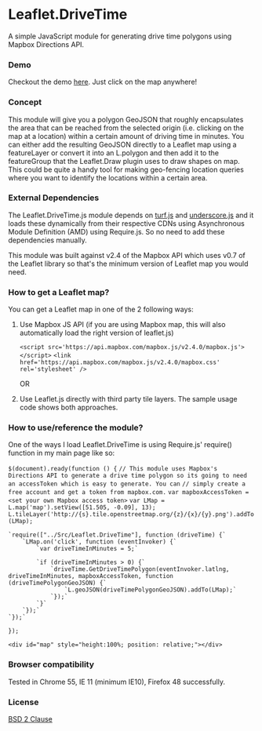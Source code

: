 # Leaflet.DriveTime
A simple JavaScript module for generating drive time polygons using Mapbox Directions API. 

### Demo
Checkout the demo <a href="http://drivetimedemo.us-west-2.elasticbeanstalk.com/">here</a>. Just click on the map anywhere!

### Concept
This module will give you a polygon GeoJSON that roughly encapsulates the area that can be reached from the selected origin (i.e. clicking on the map at a location) within a certain amount of driving time in minutes. You can either add the resulting GeoJSON directly to a Leaflet map using a featureLayer or convert it into an L.polygon and then add it to the featureGroup that the Leaflet.Draw plugin uses to draw shapes on map. This could be quite a handy tool for making geo-fencing location queries where you want to identify the locations within a certain area. 

### External Dependencies
The Leaflet.DriveTime.js module depends on <a href="https://api.mapbox.com/mapbox.js/plugins/turf/v2.0.2/turf.min.js">turf.js</a> and <a href="http://underscorejs.org/underscore-min.js">underscore.js</a> and it loads these dynamically from their respective CDNs using Asynchronous Module Definition (AMD) using Require.js. So no need to add these dependencies manually.

This module was built against v2.4 of the Mapbox API which uses v0.7 of the Leaflet library so that's the minimum version of Leaflet map you would need.

### How to get a Leaflet map?
You can get a Leaflet map in one of the 2 following ways:

1. Use Mapbox JS API (if you are using Mapbox map, this will also automatically load the right version of leaflet.js)

    `<script src='https://api.mapbox.com/mapbox.js/v2.4.0/mapbox.js'></script>`
    `<link href='https://api.mapbox.com/mapbox.js/v2.4.0/mapbox.css' rel='stylesheet' />`

	OR

2. Use Leaflet.js directly with third party tile layers. The sample usage code shows both approaches.

### How to use/reference the module?
One of the ways I load Leaflet.DriveTime is using Require.js' require() function in my main page like so:

`$(document).ready(function () {`
	`// This module uses Mapbox's Directions API to generate a drive time polygon so its going to need an accessToken which is easy to generate. You can` 
	`// simply create a free account and get a token from mapbox.com.`
	`var mapboxAccessToken = <set your own Mapbox access token>`
	`var LMap = L.map('map').setView([51.505, -0.09], 13);`      
    `L.tileLayer('http://{s}.tile.openstreetmap.org/{z}/{x}/{y}.png').addTo(LMap);`
	
	`require(["../Src/Leaflet.DriveTime"], function (driveTime) {`
        `LMap.on('click', function (eventInvoker) {`
            `var driveTimeInMinutes = 5;`
        
            `if (driveTimeInMinutes > 0) {`
                `driveTime.GetDriveTimePolygon(eventInvoker.latlng, driveTimeInMinutes, mapboxAccessToken, function (driveTimePolygonGeoJSON) {`
                    `L.geoJSON(driveTimePolygonGeoJSON).addTo(LMap);`
                `});`
            `}`
        `});`
    `});`
`});`

`<div id="map" style="height:100%; position: relative;"></div>`

### Browser compatibility
Tested in Chrome 55, IE 11 (minimum IE10), Firefox 48 successfully.

### License
<a href="https://opensource.org/licenses/BSD-2-Clause">BSD 2 Clause</a>
